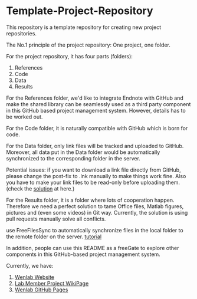 # Template-Project-Repository
This repository is a template repository for creating new project repositories.

The No.1 principle of the project repository: One project, one folder.

For the project repository, it has four parts (folders):
1. References
2. Code
3. Data
4. Results

For the References folder, we'd like to integrate Endnote with GitHub and make the shared library can be seamlessly used as a third party component in this GitHub based project management system. However, details has to be worked out.

For the Code folder, it is naturally compatible with GitHub which is born for code.

For the Data folder, only link files will be tracked and uploaded to GitHub. Moreover, all data put in the Data folder would be automatically synchronized to the corresponding folder in the server. 

Potential issues: if you want to download a link file directly from GitHub, please change the post-fix to .lnk manually to make things work fine. Also you have to make your link files to be read-only before uploading them. (check the [solution](https://github.com/owncloud/client/issues/4300) at here.)

For the Results folder, it is a folder where lots of cooperation happen. Therefore we need a perfect solution to tame Office files, Matlab figures, pictures and (even some videos) in Git way. Currently, the solution is using pull requests manually solve all conflicts.

use FreeFilesSync to automatically synchronize files in the local folder to the remote folder on the server.
[tutorial](https://freefilesync.org/manual.php?topic=schedule-batch-jobs)


In addition, people can use this README as a freeGate to explore other components in this GitHub-based project management system.

Currently, we have:
1. [Wenlab Website][1]
2. [Lab Member Project WikiPage][2]
3. [Wenlab GitHub Pages][3]



[1]: http://www.wenlab.org/
[2]: http://222.195.69.24/wiki/Quan_projects
[3]: https://github.com/Wenlab
